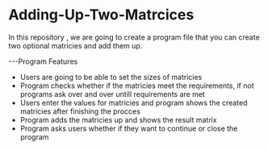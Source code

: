# Adding-Up-Two-Matrcices
In this repository , we are going to create a program file that you can create two optional matricies and add them up.

---Program Features
* Users are going to be able to set the sizes of matricies
* Program checks whether if the matricies meet the requirements, if not programs ask over and over untill requirements are met
* Users enter the values for matricies and program shows the created matricies after finishing the procces
* Program adds the matricies up and shows the result matrix
* Program asks users whether if they want to continue or close the program
